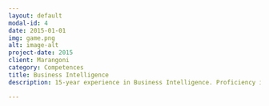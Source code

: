 ```yaml
---
layout: default
modal-id: 4
date: 2015-01-01
img: game.png
alt: image-alt
project-date: 2015
client: Marangoni
category: Competences
title: Business Intelligence
description: 15-year experience in Business Intelligence. Proficiency in SAP Business Objects and IBM Cognos. Knowledge of other reporting tools like Microstrategy and Microsoft SSRS

---
```

